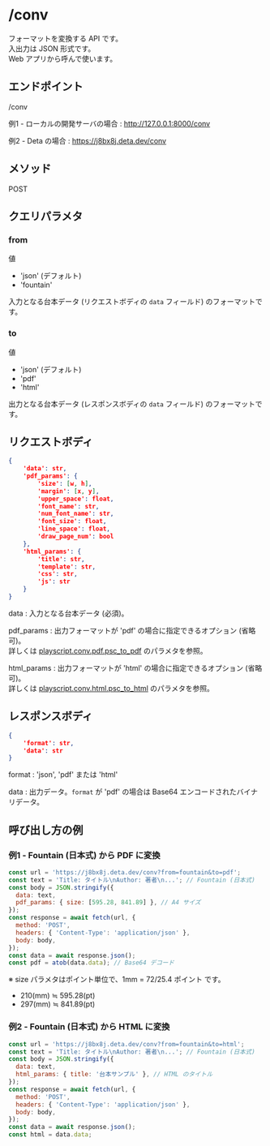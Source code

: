 # /conv

フォーマットを変換する API です。  
入出力は JSON 形式です。  
Web アプリから呼んで使います。  

## エンドポイント

/conv

例1 - ローカルの開発サーバの場合
: http://127.0.0.1:8000/conv

例2 - Deta の場合
: https://j8bx8j.deta.dev/conv

## メソッド

POST

## クエリパラメタ

### from

値

- 'json' (デフォルト)
- 'fountain'

入力となる台本データ (リクエストボディの `data` フィールド) のフォーマットです。

### to

値

- 'json' (デフォルト)
- 'pdf'
- 'html'

出力となる台本データ (レスポンスボディの `data` フィールド) のフォーマットです。


## リクエストボディ

```json
{
    'data': str,
    'pdf_params': {
        'size': [w, h],
        'margin': [x, y],
        'upper_space': float,
        'font_name': str,
        'num_font_name': str,
        'font_size': float,
        'line_space': float,
        'draw_page_num': bool
    },
    'html_params': {
        'title': str,
        'template': str,
        'css': str,
        'js': str
    }
}
```

data
: 入力となる台本データ (必須)。

pdf_params
: 出力フォーマットが 'pdf' の場合に指定できるオプション (省略可)。  
詳しくは [playscript.conv.pdf.psc_to_pdf](https://satamame.github.io/playscript/master/playscript.conv.html#playscript.conv.pdf.psc_to_pdf) のパラメタを参照。

html_params
: 出力フォーマットが 'html' の場合に指定できるオプション (省略可)。  
詳しくは [playscript.conv.html.psc_to_html](https://satamame.github.io/playscript/master/playscript.conv.html#playscript.conv.html.psc_to_html) のパラメタを参照。

## レスポンスボディ

```json
{
    'format': str,
    'data': str
}
```

format
: 'json', 'pdf' または 'html'

data
: 出力データ。`format` が 'pdf' の場合は Base64 エンコードされたバイナリデータ。

## 呼び出し方の例

### 例1 - Fountain (日本式) から PDF に変換

```javascript
const url = 'https://j8bx8j.deta.dev/conv?from=fountain&to=pdf';
const text = 'Title: タイトル\nAuthor: 著者\n...'; // Fountain (日本式)
const body = JSON.stringify({
  data: text,
  pdf_params: { size: [595.28, 841.89] }, // A4 サイズ
});
const response = await fetch(url, {
  method: 'POST',
  headers: { 'Content-Type': 'application/json' },
  body: body,
});
const data = await response.json();
const pdf = atob(data.data); // Base64 デコード
```

※ size パラメタはポイント単位で、1mm = 72/25.4 ポイント です。
- 210(mm) ≒ 595.28(pt)
- 297(mm) ≒ 841.89(pt)

### 例2 - Fountain (日本式) から HTML に変換

```javascript
const url = 'https://j8bx8j.deta.dev/conv?from=fountain&to=html';
const text = 'Title: タイトル\nAuthor: 著者\n...'; // Fountain (日本式)
const body = JSON.stringify({
  data: text,
  html_params: { title: '台本サンプル' }, // HTML のタイトル
});
const response = await fetch(url, {
  method: 'POST',
  headers: { 'Content-Type': 'application/json' },
  body: body,
});
const data = await response.json();
const html = data.data;
```
